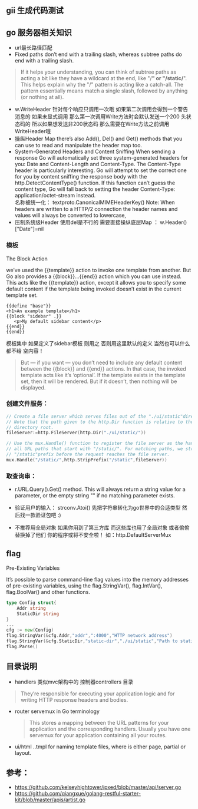 gii 生成代码测试
----------

## go 服务器相关知识

- url最长路径匹配
- Fixed paths don’t end with a trailing slash, whereas subtree paths do end with a trailing slash.
> If it helps your understanding, you can think of subtree paths as acting a bit like they have a wildcard at the end, 
like "/**" or "/static/**".
  This helps explain why the "/" pattern is acting like a catch-all. The pattern essentially means match a single slash,
   followed by anything (or nothing at all).
   
- w.WriteHeader 
  针对每个响应只调用一次哦 如果第二次调用会得到一个警告消息的
  如果未显式调用 那么第一次调用Write方法时会默认发送一个200 头状态码的 所以如果想发送非200状态码 那么需要在Write方法之前调用WriteHeader哦
- 操纵Header Map
 there’s also Add(), Del() and Get() methods that you can use to read and manipulate the header map too.   
- System-Generated Headers and Content Sniffing
When sending a response Go will automatically set three system-generated headers for you: Date and Content-Length and Content-Type.
The Content-Type header is particularly interesting. Go will attempt to set the correct one for you by content sniffing
 the response body with the http.DetectContentType() function. If this function can’t guess the content type, Go will fall back to setting the header Content-Type: application/octet-stream instead.     
名称被统一化： textproto.CanonicalMIMEHeaderKey()
Note: When headers are written to a HTTP/2 connection the header names and values will always be converted to lowercase,
- 压制系统级Header  使用del是不行的 需要直接操纵底层Map ： w.Header()["Date"]=nil

### 模板
The Block Action

 we’ve used the {{template}} action to invoke one template from another. But Go also provides a 
{{block}}...{{end}} action which you can use instead. This acts like the {{template}} action, except it allows you to
 specify some default content if the template being invoked doesn’t exist in the current template set.
 
 ~~~tpl
 {{define "base"}}
 <h1>An example template</h1>
 {{block "sidebar" .}}
    <p>My default sidebar content</p>
 {{end}}
 {{end}}
~~~
模板集中 如果定义了sidebar模板 则用之 否则用这里默认的定义  当然也可以什么都不给 空内容！

> But — if you want — you don’t need to include any default content between the {{block}} and {{end}} actions. 
In that case, the invoked template acts like it’s ‘optional’. If the template exists in the template set, 
then it will be rendered. But if it doesn’t, then nothing will be displayed.

### 创建文件服务：

~~~go
// Create a file server which serves files out of the "./ui/static"directory.
// Note that the path given to the http.Dir function is relative to the project
// directory root.
fileServer:=http.FileServer(http.Dir("./ui/static/"))

// Use the mux.Handle() function to register the file server as the handler for
// all URL paths that start with "/static/". For matching paths, we strip the
// "/static"prefix before the request reaches the file server.
mux.Handle("/static/",http.StripPrefix("/static",fileServer))
~~~

### 取查询串：
- r.URL.Query().Get() method. This will always return a string value for a parameter, or the empty string "" if no matching parameter exists.
- 验证用户的输入： strconv.Atoi() 先把字符串转化为go世界中的合适类型  然后找一款验证包吧 :)


- 不推荐用全局对象 
如果你用到了第三方库 而这些库也用了全局对象 或者偷偷替换掉了他们 你的程序或将不安全啦！ 如：http.DefaultServerMux   

## flag
Pre-Existing Variables

It’s possible to parse command-line flag values into the memory addresses of pre-existing variables, using the 
flag.StringVar(), flag.IntVar(), flag.BoolVar() and other functions.

~~~go
type Config struct{
    Addr string
    StaticDir string
}
...
cfg := new(Config)
flag.StringVar(&cfg.Addr,"addr",":4000","HTTP network address")
flag.StringVar(&cfg.StaticDir,"static-dir","./ui/static","Path to static assets")
flag.Parse()
~~~

## 目录说明
- handlers 类似mvc架构中的 控制器controllers 目录 
> They’re responsible for executing your application logic and for writing HTTP response headers and bodies.

- router 
    servemux in Go terminology 
  > This stores a mapping between the URL patterns for your application and the corresponding handlers. Usually you have
   one servemux for your application containing all your routes.
   
- ui/html
  <name>.<role>.tmpl for naming template files, where <role> is either page, partial or layout.   


## 参考：
- https://github.com/kelseyhightower/ipxed/blob/master/api/server.go
- https://github.com/qiangxue/golang-restful-starter-kit/blob/master/apis/artist.go
